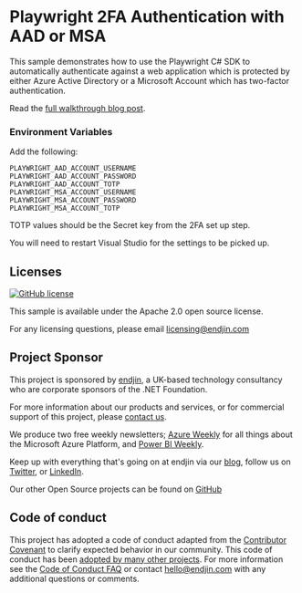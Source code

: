 # Playwright 2FA Authentication with AAD or MSA

This sample demonstrates how to use the Playwright C# SDK to automatically authenticate against a web application which is protected by either Azure Active Directory or a Microsoft Account which has two-factor authentication.

Read the [full walkthrough blog post](https://endjin.com/blog/2023/03/using-the-playwright-csharp-sdk-to-automate-2fa-authentication-for-aad-and-msa).

### Environment Variables

Add the following:

```
PLAYWRIGHT_AAD_ACCOUNT_USERNAME
PLAYWRIGHT_AAD_ACCOUNT_PASSWORD
PLAYWRIGHT_AAD_ACCOUNT_TOTP
PLAYWRIGHT_MSA_ACCOUNT_USERNAME
PLAYWRIGHT_MSA_ACCOUNT_PASSWORD
PLAYWRIGHT_MSA_ACCOUNT_TOTP
```

TOTP values should be the Secret key from the 2FA set up step.

You will need to restart Visual Studio for the settings to be picked up.

## Licenses

[![GitHub license](https://img.shields.io/badge/License-Apache%202-blue.svg)](https://raw.githubusercontent.com/endjin/playwright-two-factor-auth-csharp/main/LICENSE)

This sample is available under the Apache 2.0 open source license.

For any licensing questions, please email [&#108;&#105;&#99;&#101;&#110;&#115;&#105;&#110;&#103;&#64;&#101;&#110;&#100;&#106;&#105;&#110;&#46;&#99;&#111;&#109;](&#109;&#97;&#105;&#108;&#116;&#111;&#58;&#108;&#105;&#99;&#101;&#110;&#115;&#105;&#110;&#103;&#64;&#101;&#110;&#100;&#106;&#105;&#110;&#46;&#99;&#111;&#109;)

## Project Sponsor

This project is sponsored by [endjin](https://endjin.com), a UK-based technology consultancy who are corporate sponsors of the .NET Foundation.

For more information about our products and services, or for commercial support of this project, please [contact us](https://endjin.com/contact-us). 

We produce two free weekly newsletters; [Azure Weekly](https://azureweekly.info) for all things about the Microsoft Azure Platform, and [Power BI Weekly](https://powerbiweekly.info).

Keep up with everything that's going on at endjin via our [blog](https://blogs.endjin.com/), follow us on [Twitter](https://twitter.com/endjin), or [LinkedIn](https://www.linkedin.com/company/1671851/).

Our other Open Source projects can be found on [GitHub](https://github.com/endjin)

## Code of conduct

This project has adopted a code of conduct adapted from the [Contributor Covenant](http://contributor-covenant.org/) to clarify expected behavior in our community. This code of conduct has been [adopted by many other projects](http://contributor-covenant.org/adopters/). For more information see the [Code of Conduct FAQ](https://opensource.microsoft.com/codeofconduct/faq/) or contact [&#104;&#101;&#108;&#108;&#111;&#064;&#101;&#110;&#100;&#106;&#105;&#110;&#046;&#099;&#111;&#109;](&#109;&#097;&#105;&#108;&#116;&#111;:&#104;&#101;&#108;&#108;&#111;&#064;&#101;&#110;&#100;&#106;&#105;&#110;&#046;&#099;&#111;&#109;) with any additional questions or comments.